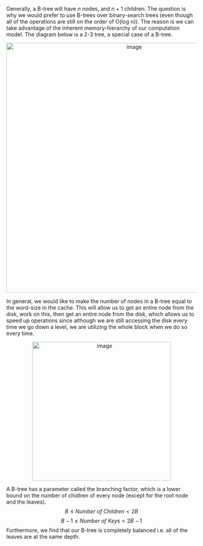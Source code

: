 Generally, a B-tree will have $n$ nodes, and $n+1$ children. The question is why we would prefer to use B-trees over binary-search trees (even though all of the operations are still on the order of O(log n)). The reason is we can take advantage of the inherent memory-hierarchy of our computation model. The diagram below is a 2-3 tree, a special case of a B-tree. 

<p align="center">
<img width="661" alt="image" src="https://user-images.githubusercontent.com/49863684/192345471-a6bdbba6-04be-4626-864b-153b7d0342e7.png">
</p>

In general, we would like to make the number of nodes in a B-tree equal to the word-size in the cache. This will allow us to get an entire node from the disk, work on this, then get an entire node from the disk, which allows us to speed up operations since although we are still accessing the disk every time we go down a level, we are utilizing the whole block when we do so every time. 

<p align="center">
<img width="367" alt="image" src="https://user-images.githubusercontent.com/49863684/192346102-d70c5998-312f-4bd2-9e06-52a4fb02a234.png">
</p>

A B-tree has a parameter called the branching factor, which is a lower bound on the number of chidlren of every node (except for the root node and the leaves). 
$$B \le \textit{Number of Children} < 2B$$
$$B - 1 \le \textit{Number of Keys} < 2B - 1$$
Furthermore, we find that our B-tree is completely balanced i.e. all of the leaves are at the same depth. 
